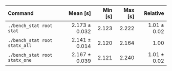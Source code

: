 | Command | Mean [s] | Min [s] | Max [s] | Relative |
|:---|---:|---:|---:|---:|
| `./bench_stat root stat` | 2.173 ± 0.032 | 2.123 | 2.222 | 1.01 ± 0.02 |
| `./bench_stat root statx_all` | 2.141 ± 0.014 | 2.120 | 2.164 | 1.00 |
| `./bench_stat root statx_one` | 2.167 ± 0.039 | 2.121 | 2.240 | 1.01 ± 0.02 |
